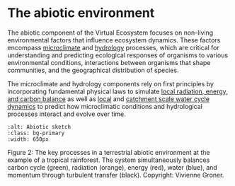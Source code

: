 # The abiotic environment

The abiotic component of the Virtual Ecosystem focuses on non-living environmental
factors that influence ecosystem dynamics. These factors encompass
[microclimate](./microclimate_theory.md) and [hydrology](./hydrology_theory.md)
processes, which are critical for understanding and predicting ecological
responses of organisms to various environmental conditions, interactions between
organisms that shape communities, and the geographical distribution of species.

The microclimate and hydrology components rely on first principles by incorporating
fundamental physical laws to simulate
[local radiation, energy, and carbon balance](./microclimate_theory.md#balancing-energy-water-and-carbon)
as well as [local](./hydrology_theory.md#local-water-balance) and
[catchment scale water cycle dynamics](./hydrology_theory.md#catchment-scale-water-balance)
to predict how microclimatic conditions and hydrological processes interact and evolve
over time.

```{image} ../_static/images/abiotic_sketch.jpg
:alt: Abiotic sketch
:class: bg-primary
:width: 650px
```

Figure 2: The key processes in a terrestrial abiotic environment at the example of a
tropical rainforest. The system simultaneously balances carbon cycle (green), radiation
(orange), energy (red), water (blue), and momentum through turbulent transfer (black).
Copyright: Vivienne Groner.
